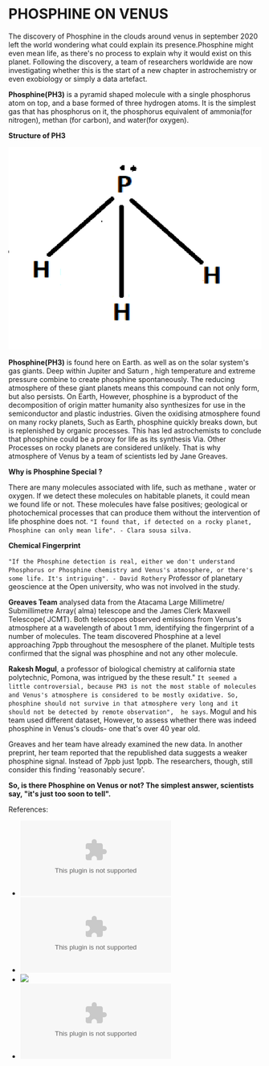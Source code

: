 														
# PHOSPHINE ON VENUS

The discovery of Phosphine in the clouds around venus in september 2020 left the world wondering what could explain its presence.Phosphine might even mean life, as there's no process to explain why it would exist on this planet. Following the discovery, a team of researchers worldwide are now investigating whether this is the start of a new chapter in astrochemistry or even exobiology or simply a data artefact.

**Phosphine(PH3)** is a pyramid shaped molecule with a single phosphorus atom on top, and a base formed of three hydrogen atoms. It is the simplest gas that has phosphorus on it, the phosphorus equivalent of ammonia(for nitrogen), methan (for carbon), and water(for oxygen).

**Structure of PH3**

![](/images/ph3.PNG)
			 	
**Phosphine(PH3)** is found here on Earth. as well as on the solar system's gas giants. Deep within Jupiter and Saturn , high temperature and extreme pressure combine to create phosphine spontaneously. The reducing atmosphere of these giant  planets means this compound can not only form, but also persists. On Earth, However, phosphine is  a byproduct of the decomposition of origin matter humanity also synthesizes for use in the semiconductor and plastic industries. Given the oxidising atmosphere found on many rocky planets, Such as Earth, phosphine quickly breaks down, but is replenished by organic processes. This has led astrochemists to conclude that phosphine could be a proxy for life as its synthesis Via. Other Processes on rocky planets are considered unlikely. That is why atmosphere of Venus by a team of scientists led by Jane Greaves.  

**Why is Phosphine Special ?**

There are many molecules associated with life, such as methane , water or oxygen. If we detect these molecules on habitable planets, it could mean we found life or not. These molecules have false positives; geological or photochemical processes that can produce them without the intervention of life phosphine does not. `"I found that, if detected on a rocky planet, Phosphine can only mean life". - Clara sousa silva.`

**Chemical Fingerprint**

`"If the Phosphine detection is real, either we don't understand Phosphorus or Phosphine chemistry and Venus's atmosphere, or there's some life. It's intriguing". - David Rothery`  Professor of planetary geoscience at the Open university, who was not involved in the study.

**Greaves Team** analysed data from the Atacama Large Millimetre/ Submillimetre Array( alma) telescope and the James Clerk Maxwell Telescope( JCMT). Both telescopes observed emissions from Venus's atmosphere at a wavelength of about 1 mm, identifying  the fingerprint of a number of molecules. The team discovered Phosphine at a level approaching 7ppb throughout the mesosphere of the planet. Multiple tests confirmed that the signal was phosphine and not any other molecule.

**Rakesh Mogul**, a professor of biological chemistry at california state polytechnic, Pomona, was intrigued by the these result." `It seemed a little controversial, because PH3 is not the most stable of molecules and Venus's atmosphere is considered to be mostly oxidative. So, phosphine should not survive in that atmosphere very long and it should not be detected by remote observation",  he says`. Mogul and his team used different dataset, However, to assess whether there was indeed phosphine in Venus's clouds- one that's over 40 year old.

Greaves and her team have already examined the new data. In another preprint, her team reported that the republished data suggests a weaker phosphine signal. Instead of 7ppb just 1ppb. The researchers, though, still consider this finding 'reasonably secure'.

**So, is there Phosphine on Venus or not? The simplest answer, scientists say,  "it's just too soon to tell".**


References:

* ![](www.chemistryworld.com)
* ![](www.nature.com) 
* ![](www.washington.edu)
* ![](www.clarasousasilva.com)

       


